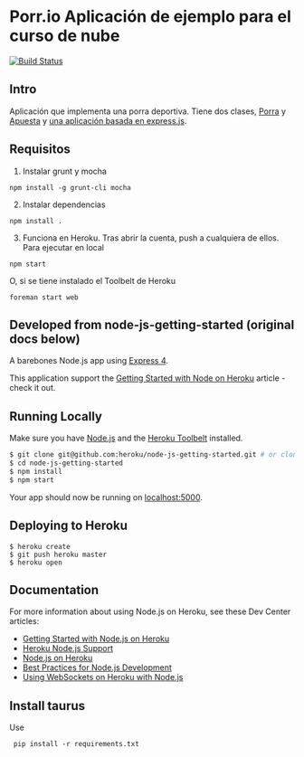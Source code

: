 # Porr.io Aplicación de ejemplo para el curso de nube

[![Build Status](https://travis-ci.org/JJ/node-app-cc.svg?branch=master)](https://travis-ci.org/JJ/node-app-cc)

## Intro

Aplicación que implementa una porra deportiva. Tiene dos clases,
[Porra](http://jj.github.io/node-app-cc/docs/Porra.html) y
[Apuesta](http://jj.github.io/node-app-cc/docs/Apuesta.html) y [una
aplicación basada en express.js](http://jj.github.io/node-app-cc/docs/index.html). 


## Requisitos

1. Instalar grunt y mocha

```shell
npm install -g grunt-cli mocha
```

2. Instalar dependencias

```shell
npm install .
```

3. Funciona en Heroku. Tras abrir la cuenta, push a cualquiera de ellos. Para ejecutar en local

```shell
npm start
```

O, si se tiene instalado el Toolbelt de Heroku

```
foreman start web
```




## Developed from node-js-getting-started (original docs below)

A barebones Node.js app using [Express 4](http://expressjs.com/).

This application support the
[Getting Started with Node on Heroku](https://devcenter.heroku.com/articles/getting-started-with-nodejs)
article - check it out.  

## Running Locally

Make sure you have [Node.js](http://nodejs.org/) and the [Heroku Toolbelt](https://toolbelt.heroku.com/) installed.

```sh
$ git clone git@github.com:heroku/node-js-getting-started.git # or clone your own fork
$ cd node-js-getting-started
$ npm install
$ npm start
```

Your app should now be running on [localhost:5000](http://localhost:5000/).

## Deploying to Heroku

```
$ heroku create
$ git push heroku master
$ heroku open
```

## Documentation

For more information about using Node.js on Heroku, see these Dev Center articles:

- [Getting Started with Node.js on Heroku](https://devcenter.heroku.com/articles/getting-started-with-nodejs)
- [Heroku Node.js Support](https://devcenter.heroku.com/articles/nodejs-support)
- [Node.js on Heroku](https://devcenter.heroku.com/categories/nodejs)
- [Best Practices for Node.js Development](https://devcenter.heroku.com/articles/node-best-practices)
- [Using WebSockets on Heroku with Node.js](https://devcenter.heroku.com/articles/node-websockets)

## Install taurus

Use 

     pip install -r requirements.txt
